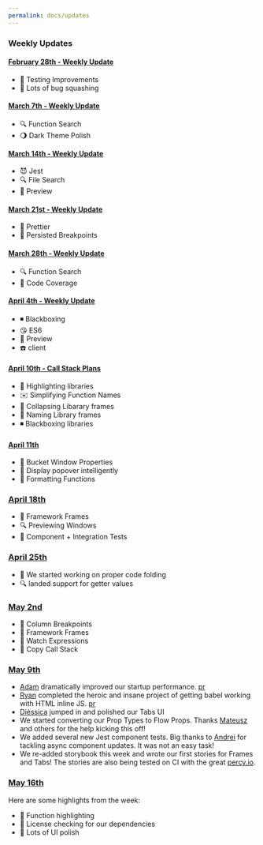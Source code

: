 ```yaml
---
permalink: docs/updates
---
```


### Weekly Updates

#### [February 28th - Weekly Update](./updates-2-28-2017.md)

* :red_circle: Testing Improvements
* :ant: Lots of bug squashing

#### [March 7th - Weekly Update](./updates-3-7-2017.md)

* :mag: Function Search
* :waning_gibbous_moon: Dark Theme Polish

#### [March 14th - Weekly Update](./updates-3-14-2017.md)

* :smiling_imp: Jest
* :mag: File Search
* :eyes: Preview

#### [March 21st - Weekly Update](./updates-3-21-2017.md)

* :nail_care: Prettier
* :red_circle: Persisted Breakpoints

#### [March 28th - Weekly Update](./updates-3-28-2017.md)

* :mag: Function Search
* :traffic_light: Code Coverage

#### [April 4th - Weekly Update](./updates-4-4-2017.md)

* :black_medium_small_square: Blackboxing
* :kissing_heart: ES6
* :eyes: Preview
* :phone: client

#### [April 10th - Call Stack Plans](./call-stack-4-10-2017.md)

* :diamond_shape_with_a_dot_inside: Highlighting libraries
* :envelope: Simplifying Function Names
* :spaghetti: Collapsing Libarary frames
* :baby: Naming Library frames
* :black_medium_small_square: Blackboxing libraries

#### [April 11th](./updates-4-11-2017.md)

* :ant: Bucket Window Properties
* :eyes: Display popover intelligently
* :baby: Formatting Functions


### [April 18th](./updates-4-18-2017.md)

* :orange_book: Framework Frames
* :mag: Previewing Windows
* :ant: Component + Integration Tests

### [April 25th](./updates-4-25-2017.md)

* :corn: We started working on proper code folding
* :mag: landed support for getter values


### [May 2nd](./updates-5-2-2017.md)

* :bullettrain_front: Column Breakpoints
* :spaghetti: Framework Frames
* :speech_balloon: Watch Expressions
* :spaghetti: Copy Call Stack

### [May 9th](./updates-5-9-2017.md)

* [Adam][@asolove] dramatically improved our startup performance. [pr][pr-6]
* [Ryan][@ryanjduffy] completed the heroic and insane project of getting babel working with HTML inline JS. [pr][pr-23]
* [Diéssica][@diessica] jumped in and polished our Tabs UI
* We started converting our Prop Types to Flow Props. Thanks [Mateusz][@Andarist] and others for the help kicking this off!
* We added several new Jest component tests. Big thanks to [Andrei][@andreicristianpetcu] for tackling async component updates. It was not an easy task!
* We re-added storybook this week and wrote our first stories for Frames and Tabs! The stories are also being tested on CI with the great [percy.io](http://percy.io).

### [May 16th](./updates-5-16-2017.md)

Here are some highlights from the week:

* :yellow_heart: Function highlighting
* :police_car: License checking for our dependencies
* :nail_care: Lots of UI polish


[@asolove]:http://github.com/asolove
[@ryanjduffy]:http://github.com/ryanjduffy
[@diessica]:http://github.com/diessica
[@andreicristianpetcu]:http://github.com/andreicristianpetcu
[@Andarist]:http://github.com/Andarist
[pr-6]:https://github.com/devtools-html/debugger.html/pull/2784
[pr-23]:https://github.com/devtools-html/debugger.html/pull/2810
